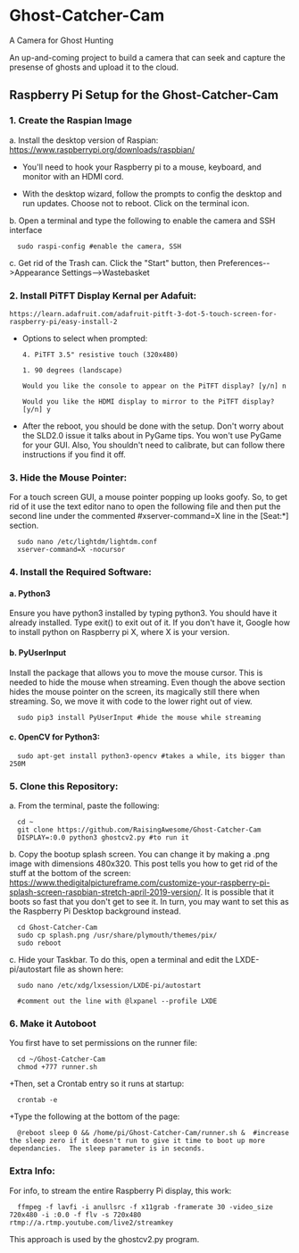 # Ghost-Catcher-Cam
A Camera for Ghost Hunting


An up-and-coming project to build a camera that can seek and capture the presense of ghosts and upload it to the cloud.

## Raspberry Pi Setup for the Ghost-Catcher-Cam

### 1.  Create the Raspian Image

a.  Install the desktop version of Raspian:  https://www.raspberrypi.org/downloads/raspbian/

+ You'll need to hook your Raspberry pi to a mouse, keyboard, and monitor with an HDMI cord.

+ With the desktop wizard, follow the prompts to config the desktop and run updates.  Choose not to reboot.  Click on the terminal icon.

b.  Open a terminal and type the following to enable the camera and SSH interface
      
      sudo raspi-config #enable the camera, SSH
      
c.  Get rid of the Trash can.  Click the "Start" button, then Preferences-->Appearance Settings-->Wastebasket

### 2.  Install PiTFT Display Kernal per Adafuit:

    https://learn.adafruit.com/adafruit-pitft-3-dot-5-touch-screen-for-raspberry-pi/easy-install-2
+ Options to select when prompted:

      4. PiTFT 3.5" resistive touch (320x480)

      1. 90 degrees (landscape)

      Would you like the console to appear on the PiTFT display? [y/n] n

      Would you like the HDMI display to mirror to the PiTFT display? [y/n] y


+ After the reboot, you should be done with the setup.  Don't worry about the SLD2.0 issue it talks about in PyGame tips.  You won't use PyGame for your GUI.  Also, You shouldn't need to calibrate, but can follow there instructions if you find it off.
  
### 3.  Hide the Mouse Pointer:

For a touch screen GUI, a mouse pointer popping up looks goofy.  So, to get rid of it use the text editor nano to open the following file and then put the second line under the commented #xserver-command=X line in the [Seat:*] section.

      sudo nano /etc/lightdm/lightdm.conf
      xserver-command=X -nocursor      

### 4.  Install the Required Software:

#### a.  Python3
Ensure you have python3 installed by typing python3.  You should have it already installed.  Type exit() to exit out of it.  If you don't have it, Google how to install python on Raspberry pi X, where X is your version.

#### b.  PyUserInput  
Install the package that allows you to move the mouse cursor.  This is needed to hide the mouse when streaming.  Even though the above section hides the mouse pointer on the screen, its magically still there when streaming.  So, we move it with code to the lower right out of view.
      
      sudo pip3 install PyUserInput #hide the mouse while streaming

#### c.  OpenCV for Python3:

      sudo apt-get install python3-opencv #takes a while, its bigger than 250M
           
### 5.  Clone this Repository:
a.  From the terminal, paste the following:

      cd ~
      git clone https://github.com/RaisingAwesome/Ghost-Catcher-Cam
      DISPLAY=:0.0 python3 ghostcv2.py #to run it

b.  Copy the bootup splash screen.  You can change it by making a .png image with dimensions 480x320.  This post tells you how to get rid of the stuff at the bottom of the screen:  https://www.thedigitalpictureframe.com/customize-your-raspberry-pi-splash-screen-raspbian-stretch-april-2019-version/.  It is possible that it boots so fast that you don't get to see it.  In turn, you may want to set this as the Raspberry Pi Desktop background instead.   

      cd Ghost-Catcher-Cam
      sudo cp splash.png /usr/share/plymouth/themes/pix/
      sudo reboot

c.  Hide your Taskbar.  To do this, open a terminal and edit the LXDE-pi/autostart file as shown here:

      sudo nano /etc/xdg/lxsession/LXDE-pi/autostart
      
      #comment out the line with @lxpanel --profile LXDE

### 6.  Make it Autoboot
You first have to set permissions on the runner file:

      cd ~/Ghost-Catcher-Cam
      chmod +777 runner.sh
      
+Then, set a Crontab entry so it runs at startup:

      crontab -e

+Type the following at the bottom of the page:

      @reboot sleep 0 && /home/pi/Ghost-Catcher-Cam/runner.sh &  #increase the sleep zero if it doesn't run to give it time to boot up more dependancies.  The sleep parameter is in seconds.
      
### Extra Info:
For info, to stream the entire Raspberry Pi display, this work:

      ffmpeg -f lavfi -i anullsrc -f x11grab -framerate 30 -video_size 720x480 -i :0.0 -f flv -s 720x480 rtmp://a.rtmp.youtube.com/live2/streamkey

This approach is used by the ghostcv2.py program.
      
      
